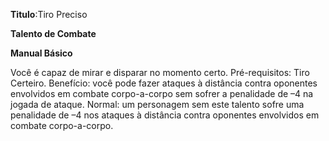 **Titulo**:Tiro Preciso

**Talento de Combate**

**Manual Básico**

 Você é capaz de mirar e disparar no momento certo. Pré-requisitos: Tiro Certeiro. Benefício: você pode fazer ataques à distância contra oponentes envolvidos em combate corpo-a-corpo sem sofrer a penalidade de –4 na jogada de ataque. Normal: um personagem sem este talento sofre uma penalidade de –4 nos ataques à distância contra oponentes envolvidos em combate corpo-a-corpo.